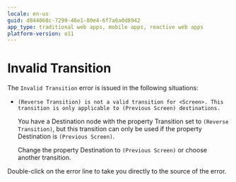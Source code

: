 ```yaml
---
locale: en-us
guid: d844068c-7299-46e1-80e4-6f7a6a0d8942
app_type: traditional web apps, mobile apps, reactive web apps
platform-version: o11
---
```


# Invalid Transition

The `Invalid Transition` error is issued in the following situations:

* `(Reverse Transition) is not a valid transition for <Screen>. This transition is only applicable to (Previous Screen) destinations.`

    You have a Destination node with the property Transition set to `(Reverse Transition)`, but this transition can only be used if the property Destination is `(Previous Screen)`.

    Change the property Destination to `(Previous Screen)` or choose another transition.

Double-click on the error line to take you directly to the source of the error.
